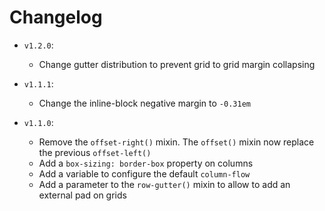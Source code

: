Changelog
=======

 * `v1.2.0`:
     * Change gutter distribution to prevent grid to grid margin collapsing  

 * `v1.1.1`:
     * Change the inline-block negative margin to `-0.31em` 

 * `v1.1.0`:
     * Remove the `offset-right()` mixin. The `offset()` mixin now replace the previous `offset-left()`
     * Add a `box-sizing: border-box` property on columns 
     * Add a variable to configure the default `column-flow`
     * Add a parameter to the `row-gutter()` mixin to allow to add an external pad on grids